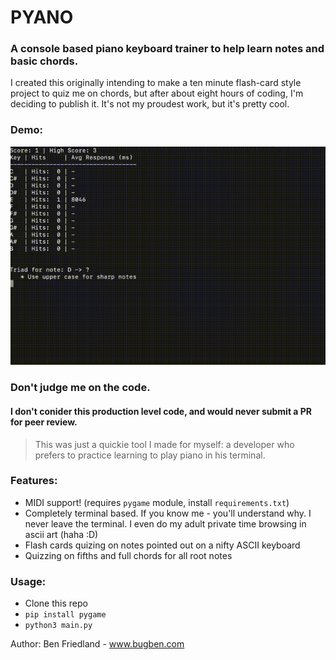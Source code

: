 # PYANO
### A console based piano keyboard trainer to help learn notes and basic chords.

I created this originally intending to make a ten minute flash-card style project to quiz me on chords, but after 
about eight hours of coding, I'm deciding to publish it. It's not my proudest work, but it's pretty cool.

### Demo:
![](https://github.com/ben174/pyano/blob/7dc86dc265ddfc38afa5d1fa31cdda5b875bb111/pyano.gif)


### Don't judge me on the code. 

#### I don't conider this production level code, and would never submit a PR for peer review.

> This was just a quickie tool I made for myself: a developer who prefers to practice learning to play piano in his terminal.

### Features:

* MIDI support! (requires `pygame` module, install `requirements.txt`)
* Completely terminal based. If you know me - you'll understand why. I never leave the terminal. I even do my 
  adult private time browsing in ascii art (haha :D)
* Flash cards quizing on notes pointed out on a nifty ASCII keyboard
* Quizzing on fifths and full chords for all root notes

### Usage:
* Clone this repo
* `pip install pygame`
* `python3 main.py`

Author: Ben Friedland - www.bugben.com